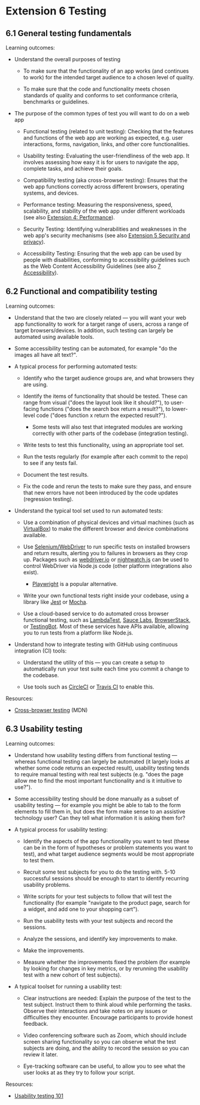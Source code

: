 # Extension 6 Testing

## 6.1 General testing fundamentals

Learning outcomes:

- Understand the overall purposes of testing

  - To make sure that the functionality of an app works (and continues to work) for the intended target audience to a chosen level of quality.

  - To make sure that the code and functionality meets chosen standards of quality and conforms to set conformance criteria, benchmarks or guidelines.

- The purpose of the common types of test you will want to do on a web app

  - Functional testing (related to unit testing): Checking that the features and functions of the web app are working as expected, e.g. user interactions, forms, navigation, links, and other core functionalities.

  - Usability testing: Evaluating the user-friendliness of the web app. It involves assessing how easy it is for users to navigate the app, complete tasks, and achieve their goals.

  - Compatibility testing (aka cross-browser testing): Ensures that the web app functions correctly across different browsers, operating systems, and devices.

  - Performance testing: Measuring the responsiveness, speed, scalability, and stability of the web app under different workloads (see also [Extension 4: Performance](./4-performance.md)).

  - Security Testing: Identifying vulnerabilities and weaknesses in the web app's security mechanisms (see also [Extension 5 Security and privacy](./5-security-and-privacy.md)).

  - Accessibility Testing: Ensuring that the web app can be used by people with disabilities, conforming to accessibility guidelines such as the Web Content Accessibility Guidelines (see also [7 Accessibility](../2-core/4-best-practices-and-essential-tooling/7-0-accessibility.md)).

## 6.2 Functional and compatibility testing

Learning outcomes:

- Understand that the two are closely related — you will want your web app functionality to work for a target range of users, across a range of target browsers/devices. In addition, such testing can largely be automated using available tools.

- Some accessibility testing can be automated, for example "do the images all have alt text?".

- A typical process for performing automated tests:

  - Identify who the target audience groups are, and what browsers they are using.

  - Identify the items of functionality that should be tested. These can range from visual ("does the layout look like it should?"), to user-facing functions ("does the search box return a result?"), to lower-level code ("does function x return the expected result?").

    - Some tests will also test that integrated modules are working correctly with other parts of the codebase (integration testing).

  - Write tests to test this functionality, using an appropriate tool set.

  - Run the tests regularly (for example after each commit to the repo) to see if any tests fail.

  - Document the test results.

  - Fix the code and rerun the tests to make sure they pass, and ensure that new errors have not been introduced by the code updates (regression testing).

- Understand the typical tool set used to run automated tests:

  - Use a combination of physical devices and virtual machines (such as [VirtualBox](https://www.virtualbox.org/)) to make the different browser and device combinations available.

  - Use [Selenium/WebDriver](https://www.selenium.dev/documentation/webdriver/) to run specific tests on installed browsers and return results, alerting you to failures in browsers as they crop up. Packages such as [webdriver.io](https://webdriver.io/) or [nightwatch.js](https://nightwatchjs.org/) can be used to control WebDriver via Node.js code (other platform integrations also exist).

    - [Playwright](https://playwright.dev/) is a popular alternative.

  - Write your own functional tests right inside your codebase, using a library like [Jest](https://jestjs.io/) or [Mocha](https://mochajs.org/).

  - Use a cloud-based service to do automated cross browser functional testing, such as [LambdaTest](https://www.lambdatest.com/), [Sauce Labs](https://saucelabs.com/), [BrowserStack](https://www.browserstack.com/), or [TestingBot](https://testingbot.com). Most of these services have APIs available, allowing you to run tests from a platform like Node.js.

- Understand how to integrate testing with GitHub using continuous integration (CI) tools:

  - Understand the utility of this — you can create a setup to automatically run your test suite each time you commit a change to the codebase.

  - Use tools such as [CircleCI](https://circleci.com/) or [Travis CI](https://www.travis-ci.com/) to enable this.

Resources:

- [Cross-browser testing](https://developer.mozilla.org/docs/Learn/Tools_and_testing/Cross_browser_testing) (MDN)

## 6.3 Usability testing

Learning outcomes:

- Understand how usability testing differs from functional testing — whereas functional testing can largely be automated (it largely looks at whether some code returns an expected result), usability testing tends to require manual testing with real test subjects (e.g. "does the page allow me to find the most important functionality and is it intuitive to use?").

- Some accessibility testing should be done manually as a subset of usability testing — for example you might be able to tab to the form elements to fill them in, but does the form make sense to an assistive technology user? Can they tell what information it is asking them for?

- A typical process for usability testing:

  - Identify the aspects of the app functionality you want to test (these can be in the form of hypotheses or problem statements you want to test), and what target audience segments would be most appropriate to test them.

  - Recruit some test subjects for you to do the testing with. 5-10 successful sessions should be enough to start to identify recurring usability problems.

  - Write scripts for your test subjects to follow that will test the functionality (for example "navigate to the product page, search for a widget, and add one to your shopping cart").

  - Run the usability tests with your test subjects and record the sessions.

  - Analyze the sessions, and identify key improvements to make.

  - Make the improvements.

  - Measure whether the improvements fixed the problem (for example by looking for changes in key metrics, or by rerunning the usability test with a new cohort of test subjects).

- A typical toolset for running a usability test:

  - Clear instructions are needed: Explain the purpose of the test to the test subject. Instruct them to think aloud while performing the tasks. Observe their interactions and take notes on any issues or difficulties they encounter. Encourage participants to provide honest feedback.

  - Video conferencing software such as Zoom, which should include screen sharing functionality so you can observe what the test subjects are doing, and the ability to record the session so you can review it later.

  - Eye-tracking software can be useful, to allow you to see what the user looks at as they try to follow your script.

Resources:

- [Usability testing 101](https://www.nngroup.com/articles/usability-testing-101/)
